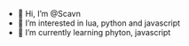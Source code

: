 - 👋 Hi, I’m @Scavn
- 👀 I’m interested in lua, python and javascript
- 🌱 I’m currently learning phyton, javascript

<!---
Scavn/Scavn is a ✨ special ✨ repository because its `README.md` (this file) appears on your GitHub profile.
You can click the Preview link to take a look at your changes.
--->
